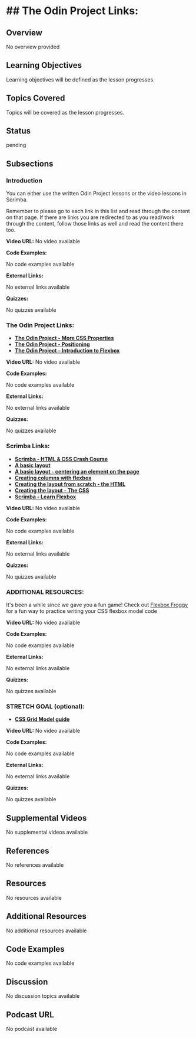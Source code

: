 # ## The Odin Project Links:

## Overview

No overview provided

## Learning Objectives

Learning objectives will be defined as the lesson progresses.

## Topics Covered

Topics will be covered as the lesson progresses.

## Status

pending





## Subsections

### Introduction

You can either use the written Odin Project lessons or the video lessons in Scrimba.

Remember to please go to each link in this list and read through the content on that page. If there are links you are redirected to as you read/work through the content, follow those links as well and read the content there too.

**Video URL:** No video available

**Code Examples:**

No code examples available

**External Links:**

No external links available

**Quizzes:**

No quizzes available

### The Odin Project Links:

- **[The Odin Project - More CSS Properties](https://www.theodinproject.com/lessons/node-path-intermediate-html-and-css-more-css-properties)**
- **[The Odin Project - Positioning](https://www.theodinproject.com/lessons/node-path-intermediate-html-and-css-positioning)**
- **[The Odin Project – Introduction to Flexbox](https://www.theodinproject.com/paths/foundations/courses/foundations/lessons/introduction-to-flexbox)**

**Video URL:** No video available

**Code Examples:**

No code examples available

**External Links:**

No external links available

**Quizzes:**

No quizzes available

### Scrimba Links:

- **[Scrimba - HTML & CSS Crash Course](https://v2.scrimba.com/html-css-crash-course-c02l/~00)**
- **[A basic layout](https://v2.scrimba.com/html-css-crash-course-c02l/~0o)**
- **[A basic layout - centering an element on the page](https://v2.scrimba.com/html-css-crash-course-c02l/~0p)**
- **[Creating columns with flexbox](https://v2.scrimba.com/html-css-crash-course-c02l/~0q)**
- **[Creating the layout from scratch - the HTML](https://v2.scrimba.com/html-css-crash-course-c02l/~0r)**
- **[Creating the layout - The CSS](https://v2.scrimba.com/html-css-crash-course-c02l/~0s)**
- **[Scrimba - Learn Flexbox](https://v2.scrimba.com/learn-flexbox-c0k/~00)**

**Video URL:** No video available

**Code Examples:**

No code examples available

**External Links:**

No external links available

**Quizzes:**

No quizzes available

### ADDITIONAL RESOURCES:

It's been a while since we gave you a fun game! Check out [Flexbox Froggy](https://flexboxfroggy.com/) for a fun way to practice writing your CSS flexbox model code

**Video URL:** No video available

**Code Examples:**

No code examples available

**External Links:**

No external links available

**Quizzes:**

No quizzes available

### STRETCH GOAL (optional):

- **[CSS Grid Model guide](https://css-tricks.com/snippets/css/complete-guide-grid/)**

**Video URL:** No video available

**Code Examples:**

No code examples available

**External Links:**

No external links available

**Quizzes:**

No quizzes available

## Supplemental Videos

No supplemental videos available

## References

No references available

## Resources

No resources available

## Additional Resources

No additional resources available

## Code Examples

No code examples available

## Discussion

No discussion topics available

## Podcast URL

No podcast available